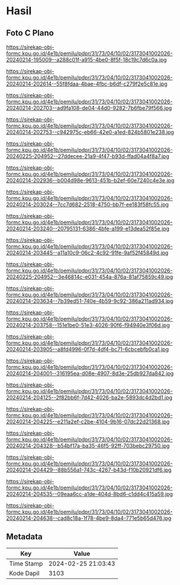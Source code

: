 # Hasil

## Foto C Plano

https://sirekap-obj-formc.kpu.go.id/4e1b/pemilu/pdpr/31/73/04/10/02/3173041002026-20240214-195009--a288c01f-a915-4be0-8f5f-18c19c7d6c0a.jpg

https://sirekap-obj-formc.kpu.go.id/4e1b/pemilu/pdpr/31/73/04/10/02/3173041002026-20240214-202614--55f8fdaa-4bae-4fbc-b6df-c279f2e5c81e.jpg

https://sirekap-obj-formc.kpu.go.id/4e1b/pemilu/pdpr/31/73/04/10/02/3173041002026-20240214-202703--ad9fa108-de04-44d0-9282-7b6fbe79f566.jpg

https://sirekap-obj-formc.kpu.go.id/4e1b/pemilu/pdpr/31/73/04/10/02/3173041002026-20240214-202753--c942975c-eb66-42e0-a1ed-824b5801e238.jpg

https://sirekap-obj-formc.kpu.go.id/4e1b/pemilu/pdpr/31/73/04/10/02/3173041002026-20240225-204952--27ddecee-21a9-4f47-b93d-ffad04a4f8a7.jpg

https://sirekap-obj-formc.kpu.go.id/4e1b/pemilu/pdpr/31/73/04/10/02/3173041002026-20240214-202936--b004d98e-9613-451b-b2ef-60e7240c4e3e.jpg

https://sirekap-obj-formc.kpu.go.id/4e1b/pemilu/pdpr/31/73/04/10/02/3173041002026-20240214-203024--7cc7d682-2518-4750-bb7f-ee183f58fc55.jpg

https://sirekap-obj-formc.kpu.go.id/4e1b/pemilu/pdpr/31/73/04/10/02/3173041002026-20240214-203240--20795131-6386-4bfe-a199-e13dea52f85e.jpg

https://sirekap-obj-formc.kpu.go.id/4e1b/pemilu/pdpr/31/73/04/10/02/3173041002026-20240214-203445--a11a10c9-06c2-4c92-91fe-9af52f45849d.jpg

https://sirekap-obj-formc.kpu.go.id/4e1b/pemilu/pdpr/31/73/04/10/02/3173041002026-20240225-204952--3e46814c-e031-454a-876a-81af75859c49.jpg

https://sirekap-obj-formc.kpu.go.id/4e1b/pemilu/pdpr/31/73/04/10/02/3173041002026-20240214-203634--7b39ed51-740e-4b59-9c92-386a211ad934.jpg

https://sirekap-obj-formc.kpu.go.id/4e1b/pemilu/pdpr/31/73/04/10/02/3173041002026-20240214-203758--151e1be0-51e3-4026-90f6-f94940e3f06d.jpg

https://sirekap-obj-formc.kpu.go.id/4e1b/pemilu/pdpr/31/73/04/10/02/3173041002026-20240214-203905--a8fd4996-0f7d-4df4-bc71-6cbcebfb0ca1.jpg

https://sirekap-obj-formc.kpu.go.id/4e1b/pemilu/pdpr/31/73/04/10/02/3173041002026-20240214-204001--316195ea-d08e-4907-8d3e-25db927da842.jpg

https://sirekap-obj-formc.kpu.go.id/4e1b/pemilu/pdpr/31/73/04/10/02/3173041002026-20240214-204125--2f82bb6f-7d42-4026-ba2e-5893dc4d2bd1.jpg

https://sirekap-obj-formc.kpu.go.id/4e1b/pemilu/pdpr/31/73/04/10/02/3173041002026-20240214-204225--e211a2ef-c2be-4104-9b16-07dc22d21368.jpg

https://sirekap-obj-formc.kpu.go.id/4e1b/pemilu/pdpr/31/73/04/10/02/3173041002026-20240214-204328--b54bf17a-ba35-46f5-92ff-703bebc29750.jpg

https://sirekap-obj-formc.kpu.go.id/4e1b/pemilu/pdpr/31/73/04/10/02/3173041002026-20240214-204429--88b556a1-743c-4267-b43d-f10b20921df6.jpg

https://sirekap-obj-formc.kpu.go.id/4e1b/pemilu/pdpr/31/73/04/10/02/3173041002026-20240214-204535--09eaa6cc-a1de-404d-8bd6-c1dd4c415a59.jpg

https://sirekap-obj-formc.kpu.go.id/4e1b/pemilu/pdpr/31/73/04/10/02/3173041002026-20240214-204638--cad8c18a-1f78-4be9-8da4-771e5b65d476.jpg


## Metadata

| Key        | Value               |
| ---------- | ------------------- |
| Time Stamp | 2024-02-25 21:03:43 |
| Kode Dapil | 3103                |



